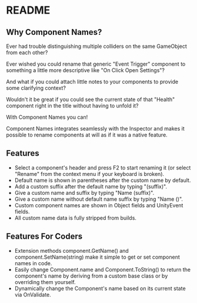 # README

## Why Component Names?

Ever had trouble distinguishing multiple colliders on the same GameObject from each other?

Ever wished you could rename that generic "Event Trigger" component to something a little more descriptive like "On Click Open Settings"?

And what if you could attach little notes to your components to provide some clarifying context?

Wouldn't it be great if you could see the current state of that "Health" component right in the title without having to unfold it?

With Component Names you can!

Component Names integrates seamlessly with the Inspector and makes it possible to rename components at will as if it was a native feature.

## Features
* Select a component's header and press F2 to start renaming it (or select "Rename" from the context menu if your keyboard is broken).
* Default name is shown in parentheses after the custom name by default.
* Add a custom suffix after the default name by typing "(suffix)".
* Give a custom name and suffix by typing "Name (suffix)".
* Give a custom name without default name suffix by typing "Name ()".
* Custom component names are shown in Object fields and UnityEvent fields.
* All custom name data is fully stripped from builds.

## Features For Coders
* Extension methods component.GetName() and component.SetName(string) make it simple to get or set component names in code.
* Easily change Component.name and Component.ToString() to return the component's name by deriving from a custom base class or by overriding them yourself.
* Dynamically change the Component's name based on its current state via OnValidate.